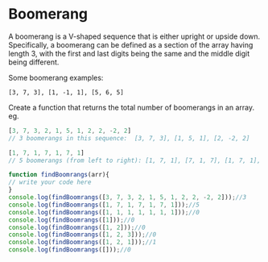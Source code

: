 # Boomerang
A boomerang is a V-shaped sequence that is either upright or upside down.
Specifically, a boomerang can be defined as a section of the array having length 3, with the first and last digits being the same and the middle digit being different.

Some boomerang examples:

`[3, 7, 3], [1, -1, 1], [5, 6, 5]`

Create a function that returns the total number of boomerangs in an array. eg.
```js
[3, 7, 3, 2, 1, 5, 1, 2, 2, -2, 2]
// 3 boomerangs in this sequence:  [3, 7, 3], [1, 5, 1], [2, -2, 2]
```
```js
[1, 7, 1, 7, 1, 7, 1]
// 5 boomerangs (from left to right): [1, 7, 1], [7, 1, 7], [1, 7, 1], [7, 1, 7], and [1, 7, 1]
```
```js
function findBoomrangs(arr){
// write your code here
}
console.log(findBoomrangs([3, 7, 3, 2, 1, 5, 1, 2, 2, -2, 2]));//3
console.log(findBoomrangs([1, 7, 1, 7, 1, 7, 1]));//5
console.log(findBoomrangs([1, 1, 1, 1, 1, 1, 1]));//0
console.log(findBoomrangs([1]));//0
console.log(findBoomrangs([1, 2]));//0
console.log(findBoomrangs([1, 2, 3]));//0
console.log(findBoomrangs([1, 2, 1]));//1
console.log(findBoomrangs([]));//0
```
